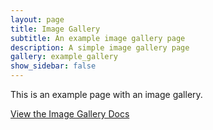 ```yaml
---
layout: page
title: Image Gallery
subtitle: An example image gallery page
description: A simple image gallery page 
gallery: example_gallery
show_sidebar: false
---
```


This is an example page with an image gallery. 

[View the Image Gallery Docs](/bulma-clean-theme/docs/page-components/image-gallery/)
